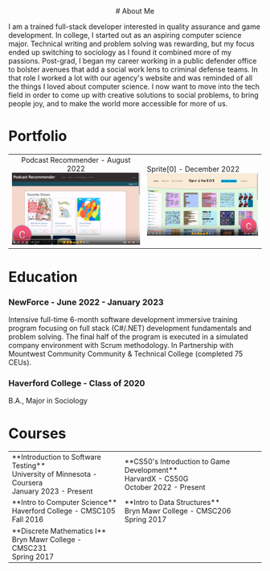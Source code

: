 <div align="center">
# About Me
</div>

I am a trained full-stack developer interested in quality assurance and game development. In college, I started out as an aspiring computer science major. Technical writing and problem solving was rewarding, but my focus ended up switching to sociology as I found it combined more of my passions. Post-grad, I began my career working in a public defender office to bolster avenues that add a social work lens to criminal defense teams. In that role I worked a lot with our agency's website and was reminded of all the things I loved about computer science. I now want to move into the tech field in order to come up with creative solutions to social problems, to bring people joy, and to make the world more accessible for more of us.


# Portfolio

<!-- [<img src="./Podcast-Recommender-thumbnail.png" width="50%">](https://www.youtube.com/watch?v=1zLuU1YBDWY&ab_channel=CaraNetzer)

[<img src="./Sprite%5B0%5D-thumbnail.png" width="50%">](https://www.youtube.com/watch?v=fN48v7ZmaWk&ab_channel=CaraNetzer) -->

<table>
  <tr>
    <td><div align="center">Podcast Recommender - August 2022<a href="https://www.youtube.com/watch?v=1zLuU1YBDWY&ab_channel=CaraNetzer"><img src="./Podcast-Recommender-thumbnail.png" alt="podcast recomender project thumbnail" ></a></div></td>
    <td>Sprite[0] - December 2022<a href="https://www.youtube.com/watch?v=fN48v7ZmaWk&ab_channel=CaraNetzer"><img src="./Sprite%5B0%5D-thumbnail.png" alt="sprite[0] project thumbnail" ></a></td>
  </tr>
</table>



# Education

### NewForce - June 2022 - January 2023


Intensive full-time 6-month software development immersive training program focusing on full stack (C#/.NET) development fundamentals and problem solving. The final half of the program is executed in a simulated company environment with Scrum methodology. In Partnership with Mountwest Community Community & Technical College (completed 75 CEUs).



### Haverford College -  Class of 2020
B.A., Major in Sociology


# Courses

<table>
  <tr>
    <td> **Introduction to Software Testing**<br> <!-- add css to this in the jekyll style sheet later -->
University of Minnesota - Coursera<br>
January 2023 - Present
    </td>
    <td> **CS50's Introduction to Game Development**<br>
HarvardX - CS50G<br>
October 2022 - Present
    </td>
  </tr>
  <tr>
    <td> **Intro to Computer Science**<br>
Haverford College - CMSC105<br>
Fall 2016
    </td>
    <td> **Intro to Data Structures**<br>
Bryn Mawr College - CMSC206<br>
Spring 2017
    </td>
  </tr>
  <tr>
    <td> **Discrete Mathematics I**<br>
Bryn Mawr College - CMSC231<br>
Spring 2017
    </td>
    <td> 
    </td>
  </tr>
</table>